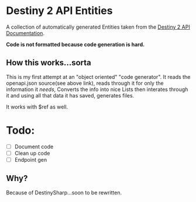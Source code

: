 # Destiny 2 API Entities

A collection of automatically generated Entities taken from the [Destiny 2 API Documentation](https://github.com/Bungie-net/api/blob/master/openapi.json).

**Code is not formatted because code generation is hard.**

## How this works...sorta

This is my first attempt at an "object oriented" "code generator". It reads the openapi.json source(see above link), reads through it for only the information it *needs*, Converts the info into nice Lists then interates through it and using all that data it has saved, generates files. 

It works with $ref as well.

# Todo:

- [ ] Document code
- [ ] Clean up code
- [ ] Endpoint gen

## Why?

Because of DestinySharp...soon to be rewritten.
